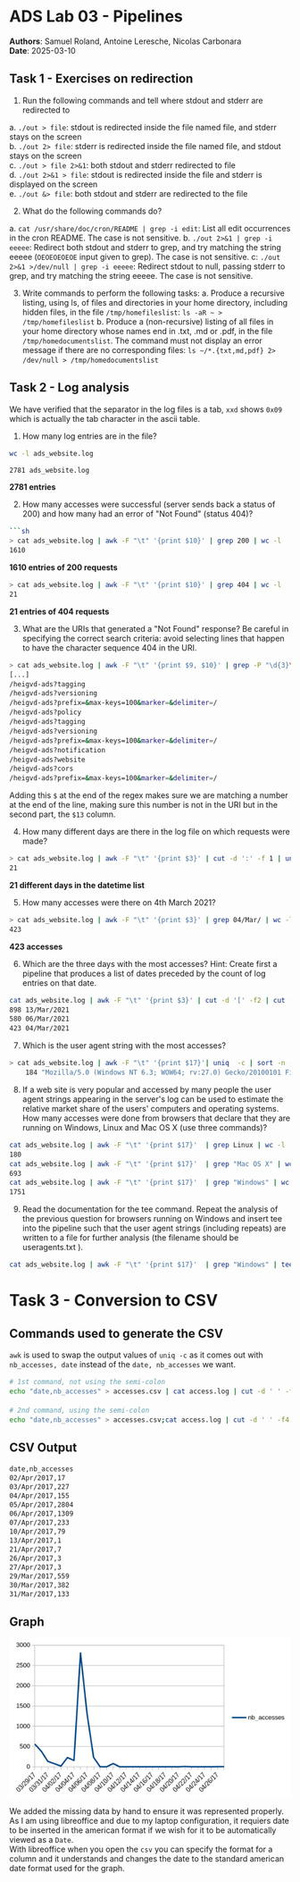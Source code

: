 # ADS Lab 03 - Pipelines
**Authors**: Samuel Roland, Antoine Leresche, Nicolas Carbonara  
**Date**: 2025-03-10

## Task 1 - Exercises on redirection

1.  Run the following commands and tell where stdout and stderr are redirected to

a. `./out > file`: stdout is redirected inside the file named file, and stderr stays on the screen\
b. `./out 2> file`: stderr is redirected inside the file named file, and stdout stays on the screen\
c. `./out > file 2>&1`: both stdout and stderr redirected to file\
d. `./out 2>&1 > file`: stdout is redirected inside the file and stderr is displayed on the screen\
e. `./out &> file`: both stdout and stderr are redirected to the file

2. What do the following commands do?

a. `cat /usr/share/doc/cron/README | grep -i edit`: List all edit occurrences in the cron README. The case is not sensitive.
b. `./out 2>&1 | grep -i eeeee`: Redirect both stdout and stderr to grep, and try matching the string eeeee (`OEOEOEOEOE` input given to grep). The case is not sensitive.
c: `./out 2>&1 >/dev/null | grep -i eeeee`: Redirect stdout to null, passing stderr to grep, and try matching the string eeeee. The case is not sensitive.

3. Write commands to perform the following tasks:
a. Produce a recursive listing, using ls, of files and directories in your
home directory, including hidden files, in the file `/tmp/homefileslist`: `ls -aR ~ > /tmp/homefileslist`
b. Produce a (non-recursive) listing of all files in your home directory whose
names end in .txt, .md or .pdf, in the file `/tmp/homedocumentslist`. The command must not display an error message if there are no corresponding files: `ls ~/*.{txt,md,pdf} 2> /dev/null > /tmp/homedocumentslist`


## Task 2 - Log analysis
We have verified that the separator in the log files is a tab, `xxd` shows `0x09` which is actually the tab character in the ascii table.

1. How many log entries are in the file?

```sh
wc -l ads_website.log
```
```
2781 ads_website.log
```

**2781 entries**

2. How many accesses were successful (server sends back a status of 200) and how many had an error of "Not Found" (status 404)?
```sh
```sh
> cat ads_website.log | awk -F "\t" '{print $10}' | grep 200 | wc -l
1610
```

**1610 entries of 200 requests**

```sh
> cat ads_website.log | awk -F "\t" '{print $10}' | grep 404 | wc -l
21
```
**21 entries of 404 requests**

3. What are the URIs that generated a "Not Found" response? Be careful in specifying the correct search criteria: avoid selecting lines that happen to have the character sequence 404 in the URI.

```sh
> cat ads_website.log | awk -F "\t" '{print $9, $10}' | grep -P "\d{3}\$" | grep -Po "GET \K.*(?=HTTP\/\d\.\d)"
[...]
/heigvd-ads?tagging 
/heigvd-ads?versioning 
/heigvd-ads?prefix=&max-keys=100&marker=&delimiter=/ 
/heigvd-ads?policy 
/heigvd-ads?tagging 
/heigvd-ads?versioning 
/heigvd-ads?prefix=&max-keys=100&marker=&delimiter=/ 
/heigvd-ads?notification 
/heigvd-ads?website 
/heigvd-ads?cors 
/heigvd-ads?prefix=&max-keys=100&marker=&delimiter=/ 
```

Adding this `$` at the end of the regex makes sure we are matching a number at the end of the line, making sure this number is not in the URI but in the second part, the `$13` column.

4. How many different days are there in the log file on which requests were made?

```sh
> cat ads_website.log | awk -F "\t" '{print $3}' | cut -d ':' -f 1 | uniq | wc -l
21
```

**21 different days in the datetime list**

5. How many accesses were there on 4th March 2021?
```sh
> cat ads_website.log | awk -F "\t" '{print $3}' | grep 04/Mar/ | wc -l
423
```
**423 accesses**

6. Which are the three days with the most accesses? Hint: Create first a pipeline that produces a list of dates preceded by the count of log entries on that date.

```sh
cat ads_website.log | awk -F "\t" '{print $3}' | cut -d '[' -f2 | cut -d ':' -f 1 | uniq  -c | sort -n -r | head -n 3
898 13/Mar/2021
580 06/Mar/2021
423 04/Mar/2021
```

7. Which is the user agent string with the most accesses?
```sh
> cat ads_website.log | awk -F "\t" '{print $17}'| uniq  -c | sort -n -r | head -n 1
    184 "Mozilla/5.0 (Windows NT 6.3; WOW64; rv:27.0) Gecko/20100101 Firefox/27.0"
```

8. If a web site is very popular and accessed by many people the user agent strings appearing in the server's log can be used to estimate the relative market share of the users' computers and operating systems. How many accesses were done from browsers that declare that they are running on Windows, Linux and Mac OS X (use three commands)?

```sh
cat ads_website.log | awk -F "\t" '{print $17}'  | grep Linux | wc -l
180
cat ads_website.log | awk -F "\t" '{print $17}'  | grep "Mac OS X" | wc -l
693
cat ads_website.log | awk -F "\t" '{print $17}'  | grep "Windows" | wc -l
1751
```


9. Read the documentation for the tee command. Repeat the analysis of the previous question for browsers running on Windows and insert tee into the pipeline such that the user agent strings (including repeats) are written to a file for further analysis (the filename should be useragents.txt ).

```sh
cat ads_website.log | awk -F "\t" '{print $17}'  | grep "Windows" | tee useragents.txt | wc -l
```

# Task 3 - Conversion to CSV
## Commands used to generate the CSV
`awk` is used to swap the output values of `uniq -c` as it comes out with `nb_accesses, date` instead of the `date, nb_accesses` we want.

```sh
# 1st command, not using the semi-colon
echo "date,nb_accesses" > accesses.csv | cat access.log | cut -d ' ' -f4 | cut -c2-12 | sort | uniq -c | awk '{print $2","$1}' >> accesses.csv

# 2nd command, using the semi-colon
echo "date,nb_accesses" > accesses.csv;cat access.log | cut -d ' ' -f4 | cut -c2-12 | sort | uniq -c | awk '{print $2","$1}' >> accesses.csv
```

## CSV Output
```csv
date,nb_accesses
02/Apr/2017,17
03/Apr/2017,227
04/Apr/2017,155
05/Apr/2017,2804
06/Apr/2017,1309
07/Apr/2017,233
10/Apr/2017,79
13/Apr/2017,1
21/Apr/2017,7
26/Apr/2017,3
27/Apr/2017,3
29/Mar/2017,559
30/Mar/2017,382
31/Mar/2017,133
```

## Graph
![Graph showing the accesses to the server by date](./accesses.png)

We added the missing data by hand to ensure it was represented properly.<br>
As I am using libreoffice and due to my laptop configuration, it requiers date to be inserted in the american format if we wish for it to be automatically viewed as a `Date`. <br>
With libreoffice when you open the `csv` you can specify the format for a column and it understands and changes the date to the standard american date format used for the graph.
